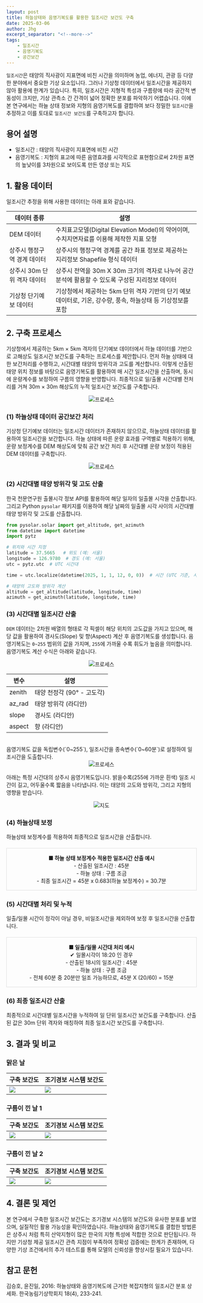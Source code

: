 ```yaml
---
layout: post
title: 하늘상태와 음영기복도를 활용한 일조시간 보간도 구축
date: 2025-03-06
author: Jhg
excerpt_separator: "<!--more-->"
tags:
    - 일조시간
    - 음영기복도
    - 공간보간
---
```


`일조시간`은 태양의 직사광이 지표면에 비친 시간을 의미하며 농업, 에너지, 관광 등 다양한 분야에서 중요한 기상 요소입니다. 그러나 기상청 데이터에서 일조시간을 제공하지 않아 활용에 한계가 있습니다. 특히, 일조시간은 지형적 특성과 구름량에 따라 공간적 변동성이 크지만, 기상 관측소 간 간격이 넓어 정확한 분포를 파악하기 어렵습니다. 이에 본 연구에서는 하늘 상태 정보와 지형의 음영기복도를 결합하여 보다 정밀한 `일조시간`을 추정하고 이를 토대로 `일조시간 보간도`를 구축하고자 합니다.
<!--more-->

## 용어 설명
- 일조시간 : 태양의 직사광이 지표면에 비친 시간
- 음영기복도 : 지형의 표고에 따른 음영효과를 시각적으로 표현함으로써 2차원 표면의 높낮이를 3차원으로 보이도록 만든 영상 또는 지도

## 1. 활용 데이터
일조시간 추정을 위해 사용한 데이터는 아래 표와 같습니다.

| 데이터 종류 | 설명 |
|-------------|------|
| DEM 데이터 | 수치표고모델(Digital Elevation Model)의 약어이며, 수치지면자료를 이용해 제작한 지표 모형 |
| 상주시 행정구역 경계 데이터 | 상주시의 행정구역 경계를 공간 좌표 정보로 제공하는 지리정보 Shapefile 형식 데이터 |
| 상주시 30m 단위 격자 데이터 | 상주시 전역을 30m X 30m 크기의 격자로 나누어 공간 분석에 활용할 수 있도록 구성된 지리정보 데이터  |
| 기상청 단기예보 데이터 | 기상청에서 제공하는 5km 단위 격자 기반의 단기 예보 데이터로, 기온, 강수량, 풍속, 하늘상태 등 기상정보를 포함|



## 2. 구축 프로세스
기상청에서 제공하는 5km × 5km 격자의 단기예보 데이터에서 하늘 데이터를 기반으로 고해상도 일조시간 보간도를 구축하는 프로세스를 제안합니다. 먼저 하늘 상태에 대한 보간처리를 수행하고, 시간대별 태양의 방위각과 고도를 계산합니다. 이렇게 산출된 태양 위치 정보를 바탕으로 음영기복도를 활용하여 매 시간 일조시간을 산출하며, 동시에 운량계수를 보정하여 구름의 영향을 반영합니다. 최종적으로 일/출몰 시간대별 전처리를 거쳐 30m × 30m 해상도의 누적 일조시간 보간도를 구축합니다.
<div style="text-align: center">
    <img src="../images/jhg/0304_process.png" style="max-width: 1000px; height: auto;" alt="프로세스">
</div>

### (1) 하늘상태 데이터 공간보간 처리
기상청 단기예보 데이터는 일조시간 데이터가 존재하지 않으므로, 하늘상태 데이터를 활용하여 일조시간을 보간합니다. 하늘 상태에 따른 운량 효과를 구역별로 적용하기 위해, 운량 보정계수를 DEM 해상도에 맞춰 공간 보간 처리 후 시간대별 운량 보정이 적용된 DEM 데이터를 구축합니다.


<div style="text-align: center">
    <img src="../images/jhg/0304_process2.png" style="max-width: 1500px; height: auto;" alt="프로세스">
</div>




### (2) 시간대별 태양 방위각 및 고도 산출
한국 천문연구원 출몰시각 정보 API를 활용하여 해당 일자의 일출몰 시각을 산출합니다. 그리고 Python `pysolar` 패키지를 이용하여 해당 날짜의 일출몰 시각 사이의 시간대별 태양 방위각 및 고도를 산출합니다.

```python
from pysolar.solar import get_altitude, get_azimuth
from datetime import datetime
import pytz

# 위치와 시간 지정
latitude = 37.5665   # 위도 (예: 서울)
longitude = 126.9780  # 경도 (예: 서울)
utc = pytz.utc  # UTC 시간대

time = utc.localize(datetime(2025, 1, 1, 12, 0, 0))  # 시간 (UTC 기준, 시간대 추가)

# 태양의 고도와 방위각 계산
altitude = get_altitude(latitude, longitude, time)
azimuth = get_azimuth(latitude, longitude, time)
```

### (3) 시간대별 일조시간 산출
`DEM` 데이터는 2차원 배열의 형태로 각 픽셀이 해당 위치의 고도값을 가지고 있으며, 해당 값을 활용하여 경사도(Slope) 및 향(Aspect) 계산 후 음영기복도를 생성합니다. 음영기복도는 `0~255` 범위의 값을 가지며, `255`에 가까울 수록 휘도가 높음을 의미합니다. 음영기복도 계산 수식은 아래와 같습니다.

<div style="text-align: center">
    <img src="../images/jhg/0304_formula.png" style="max-width: 1500px; height: auto;" alt="프로세스">
</div>



| 변수 | 설명 |
|------|------|
| zenith | 태양 천정각 (90° - 고도각) |
| az_rad | 태양 방위각 (라디안) |
| slope | 경사도 (라디안) |
| aspect | 향 (라디안) |


<br>
음영기복도 값을 독립변수(`0~255`), 일조시간을 종속변수(`0~60분`)로 설정하여 일조시간을 도출합니다.
<div style="text-align: center">
    <img src="../images/jhg/0304_formula2.png" style="max-width: 1500px; height: auto;" alt="프로세스">
</div>

아래는 특정 시간대의 상주시 음영기복도입니다. 밝을수록(255에 가까운 흰색) 일조 시간이 길고, 어두울수록 짧음을 나타냅니다. 이는 태양의 고도와 방위각, 그리고 지형의 영향을 받습니다.
<div style="text-align: center">
    <img src="../images/jhg/0304_map.png" style="max-width: 1000px; height: auto;" alt="지도">
</div>



### (4) 하늘상태 보정
하늘상태 보정계수를 적용하여 최종적으로 일조시간을 산출합니다.


<div style="border: 1px solid #ddd; padding: 15px; text-align: center; margin: 20px 0;">
<strong> ■ 하늘 상태 보정계수 적용한 일조시간 산출 예시</strong><br>
- 산출된 일조시간 : 45분<br>
- 하늘 상태 : 구름 조금<br>
- 최종 일조시간 = 45분 x 0.683(하늘 보정계수) = 30.7분
</div>

### (5) 시간대별 처리 및 누적
일출/일몰 시간이 정각이 아닐 경우, 비일조시간을 제외하여 보정 후 일조시간을 산출합니다.

<div style="border: 1px solid #ddd; padding: 15px; text-align: center; margin: 20px 0;">
<strong> ■ 일출/일몰 시간대 처리 예시 </strong><br>
✔ 일몰시각이 18:20 인 경우 <br>
- 산출된 18시의 일조시간 : 45분 <br>
- 하늘 상태 : 구름 조금<br>
- 전체 60분 중 20분만 일조 가능하므로, 45분 X (20/60) = 15분
</div>


### (6) 최종 일조시간 산출
최종적으로 시간대별 일조시간을 누적하여 일 단위 일조시간 보간도를 구축합니다. 산출된 값은 30m 단위 격자와 매칭하여 최종 일조시간 보간도를 구축합니다.

## 3. 결과 및 비교

### 맑은 날

| 구축 보간도 | 조기경보 시스템 보간도 |
|-------------|----------------------|
| <img src="../images/jhg/theimc_1.png" style="max-width: 500px; height: auto;">  | <img src="../images/jhg/ori_1.png" style="max-width: 500px; height: auto;">  |

### 구름이 낀 날 1
| 구축 보간도 | 조기경보 시스템 보간도 |
|-------------|----------------------|
| <img src="../images/jhg/theimc_2.png" style="max-width: 500px; height: auto;">  | <img src="../images/jhg/ori_2.png" style="max-width: 500px; height: auto;">  |

### 구름이 낀 날 2
| 구축 보간도 | 조기경보 시스템 보간도 |
|-------------|----------------------|
| <img src="../images/jhg/theimc_3.png" style="max-width: 500px; height: auto;">  | <img src="../images/jhg/ori_3.png" style="max-width: 500px; height: auto;">  |

## 4. 결론 및 제언
본 연구에서 구축한 일조시간 보간도는 조기경보 시스템의 보간도와 유사한 분포를 보였으며, 실질적인 활용 가능성을 확인하였습니다. 하늘상태와 음영기복도를 결합한 방법론은 상주시 처럼 특히 산악지형이 많은 한국의 지형 특성에 적합한 것으로 판단됩니다. 하지만 기상청 제공 일조시간 관측 지점이 부족하여 정확성 검증에는 한계가 존재하며, 다양한 기상 조건에서의 추가 테스트를 통해 모델의 신뢰성을 향상시킬 필요가 있습니다.

## 참고 문헌
김승호, 윤진일, 2016: 하늘상태와 음영기복도에 근거한 복잡지형의 일조시간 분포 상세화. 한국농림기상학회지 18(4), 233-241.

